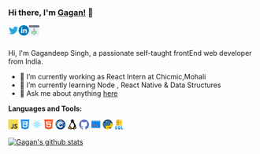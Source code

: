 ### Hi there, I'm [Gagan!](https://gagan7.me) 👋

<a href="https://twitter.com/Gag19144758">
  <img align="left" alt="Gagan | Twitter" width="21px" src="https://raw.githubusercontent.com/gagandeep7/gagandeep7/master/twitter.svg" />
</a>
<a href="https://www.linkedin.com/in/gagandeep-singh-109a8a153/">
  <img align="left" alt="Linkedin" width="21px" src="https://raw.githubusercontent.com/gagandeep7/gagandeep7/master/linkedin.svg" />
</a>
<a href="https://gagan7.me">
  <img align="left" alt="Portfolio" width="21px" src="https://raw.githubusercontent.com/gagandeep7/gagandeep7/master/portfolio.svg" />
</a>

<br />
<br />

Hi, I'm Gagandeep Singh, a passionate self-taught frontEnd web developer from India.

- 🔭 I’m currently working as React Intern at Chicmic,Mohali
- 🌱 I’m currently learning Node , React Native & Data Structures
- 💬 Ask me about anything [here](https://github.com/gagandeep7/gagandeep7/issues)

**Languages and Tools:**

<code><img height="20" src="https://raw.githubusercontent.com/github/explore/80688e429a7d4ef2fca1e82350fe8e3517d3494d/topics/javascript/javascript.png"></code>
<code><img height="20" src="https://raw.githubusercontent.com/gagandeep7/gagandeep7/master/css.svg"></code>
<code><img height="20" src="https://raw.githubusercontent.com/github/explore/80688e429a7d4ef2fca1e82350fe8e3517d3494d/topics/react/react.png"></code>
<code><img height="20" src="https://raw.githubusercontent.com/gagandeep7/gagandeep7/master/html.svg"></code>
<code><img height="20" src="https://raw.githubusercontent.com/gagandeep7/gagandeep7/master/c++.svg"></code>
<code><img height="20" src="https://raw.githubusercontent.com/gagandeep7/gagandeep7/master/linux.svg"></code>
<code><img height="20" src="https://raw.githubusercontent.com/gagandeep7/gagandeep7/master/github.svg"></code>
<code><img height="20" src="https://raw.githubusercontent.com/gagandeep7/gagandeep7/master/cli.svg"></code>
<code><img height="20" src="https://raw.githubusercontent.com/gagandeep7/gagandeep7/master/python.svg"></code>
<code><img height="20" src="https://raw.githubusercontent.com/gagandeep7/gagandeep7/master/sql.svg"></code>

[![Gagan's github stats](https://github-readme-stats.vercel.app/api?username=gagandeep7&show_icons=true&theme=dracula&hide=stars,prs,contribs)](https://github.com/anuraghazra/github-readme-stats)
